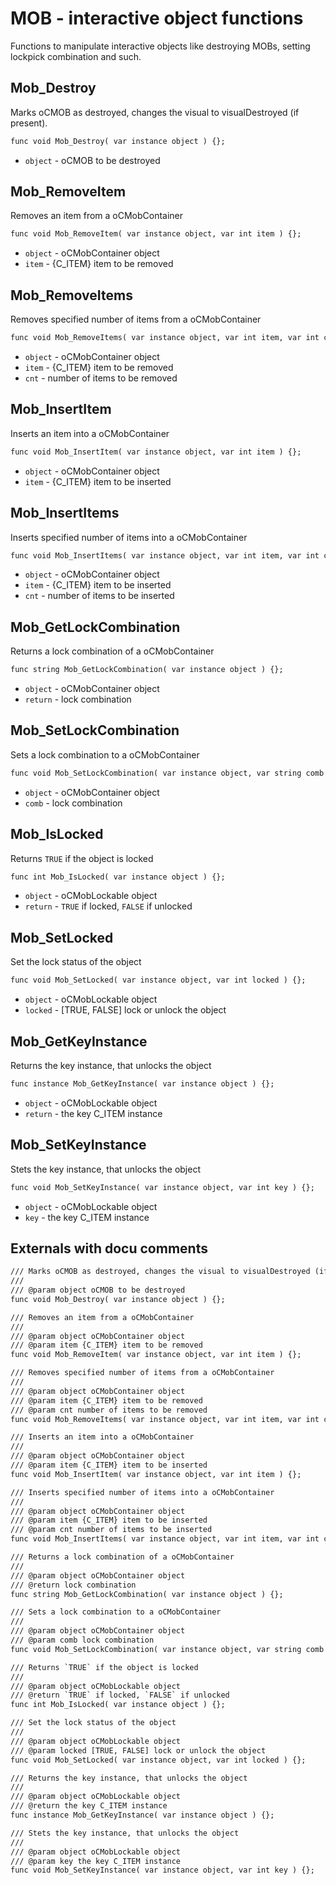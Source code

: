 # MOB - interactive object functions
Functions to manipulate interactive objects like destroying MOBs, setting lockpick combination and such.

## Mob_Destroy
Marks oCMOB as destroyed, changes the visual to visualDestroyed (if present).

```dae
func void Mob_Destroy( var instance object ) {};
```

- `object` - oCMOB to be destroyed

## Mob_RemoveItem
Removes an item from a oCMobContainer

```dae
func void Mob_RemoveItem( var instance object, var int item ) {};
```

- `object` - oCMobContainer object
- `item` - {C_ITEM} item to be removed

## Mob_RemoveItems
Removes specified number of items from a oCMobContainer

```dae
func void Mob_RemoveItems( var instance object, var int item, var int cnt ) {};
```

- `object` - oCMobContainer object
- `item` - {C_ITEM} item to be removed
- `cnt` - number of items to be removed

## Mob_InsertItem
Inserts an item into a oCMobContainer

```dae
func void Mob_InsertItem( var instance object, var int item ) {};
```

- `object` - oCMobContainer object
- `item` - {C_ITEM} item to be inserted

## Mob_InsertItems
Inserts specified number of items into a oCMobContainer

```dae
func void Mob_InsertItems( var instance object, var int item, var int cnt ) {};
```

- `object` - oCMobContainer object
- `item` - {C_ITEM} item to be inserted
- `cnt` - number of items to be inserted

## Mob_GetLockCombination
Returns a lock combination of a oCMobContainer

```dae
func string Mob_GetLockCombination( var instance object ) {};
```

- `object` - oCMobContainer object
- `return` - lock combination

## Mob_SetLockCombination
Sets a lock combination to a oCMobContainer

```dae
func void Mob_SetLockCombination( var instance object, var string comb ) {};
```

- `object` - oCMobContainer object
- `comb` - lock combination

## Mob_IsLocked
Returns `TRUE` if the object is locked

```dae
func int Mob_IsLocked( var instance object ) {};
```

- `object` - oCMobLockable object
- `return` - `TRUE` if locked, `FALSE` if unlocked

## Mob_SetLocked
Set the lock status of the object

```dae
func void Mob_SetLocked( var instance object, var int locked ) {};
```

- `object` - oCMobLockable object
- `locked` - [TRUE, FALSE] lock or unlock the object

## Mob_GetKeyInstance
Returns the key instance, that unlocks the object

```dae
func instance Mob_GetKeyInstance( var instance object ) {};
```

- `object` - oCMobLockable object
- `return` - the key C_ITEM instance

## Mob_SetKeyInstance
Stets the key instance, that unlocks the object

```dae
func void Mob_SetKeyInstance( var instance object, var int key ) {};
```

- `object` - oCMobLockable object
- `key` - the key C_ITEM instance

## Externals with docu comments

```dae
/// Marks oCMOB as destroyed, changes the visual to visualDestroyed (if present).
///
/// @param object oCMOB to be destroyed
func void Mob_Destroy( var instance object ) {};

/// Removes an item from a oCMobContainer
///
/// @param object oCMobContainer object
/// @param item {C_ITEM} item to be removed
func void Mob_RemoveItem( var instance object, var int item ) {};

/// Removes specified number of items from a oCMobContainer
///
/// @param object oCMobContainer object
/// @param item {C_ITEM} item to be removed
/// @param cnt number of items to be removed
func void Mob_RemoveItems( var instance object, var int item, var int cnt ) {};

/// Inserts an item into a oCMobContainer
///
/// @param object oCMobContainer object
/// @param item {C_ITEM} item to be inserted
func void Mob_InsertItem( var instance object, var int item ) {};

/// Inserts specified number of items into a oCMobContainer
///
/// @param object oCMobContainer object
/// @param item {C_ITEM} item to be inserted
/// @param cnt number of items to be inserted
func void Mob_InsertItems( var instance object, var int item, var int cnt ) {};

/// Returns a lock combination of a oCMobContainer
///
/// @param object oCMobContainer object
/// @return lock combination
func string Mob_GetLockCombination( var instance object ) {};

/// Sets a lock combination to a oCMobContainer
///
/// @param object oCMobContainer object
/// @param comb lock combination
func void Mob_SetLockCombination( var instance object, var string comb ) {};

/// Returns `TRUE` if the object is locked
///
/// @param object oCMobLockable object
/// @return `TRUE` if locked, `FALSE` if unlocked
func int Mob_IsLocked( var instance object ) {};

/// Set the lock status of the object
///
/// @param object oCMobLockable object
/// @param locked [TRUE, FALSE] lock or unlock the object
func void Mob_SetLocked( var instance object, var int locked ) {};

/// Returns the key instance, that unlocks the object
///
/// @param object oCMobLockable object
/// @return the key C_ITEM instance
func instance Mob_GetKeyInstance( var instance object ) {};

/// Stets the key instance, that unlocks the object
///
/// @param object oCMobLockable object
/// @param key the key C_ITEM instance
func void Mob_SetKeyInstance( var instance object, var int key ) {};
```
